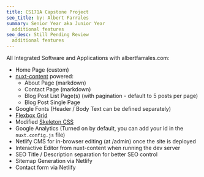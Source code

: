 ```yaml
---
title: CS171A Capstone Project
seo_title: by: Albert Farrales
summary: Senior Year aka Junior Year
  additional features
seo_desc: Still Pending Review
  additional features
---
```

All Integrated Software and Applications with albertfarrales.com:

- Home Page (custom)
- [nuxt-content](https://content.nuxtjs.org/) powered:
    - About Page (markdown)
    - Contact Page (markdown)
    - Blog Post List Page(s) (with pagination - default to 5 posts per page)
    - Blog Post Single Page
- Google Fonts (Header / Body Text can be defined separately)
- [Flexbox Grid](http://flexboxgrid.com/)
- Modified [Skeleton CSS](http://getskeleton.com/)
- Google Analytics (Turned on by default, you can add your id in the `nuxt.config.js` file)
- Netlify CMS for in-browser editing (at /admin) once the site is deployed
- Interactive Editor from nuxt-content when running the dev server
- SEO Title / Description separation for better SEO control
- Sitemap Generation via Netlify
- Contact form via Netlify
